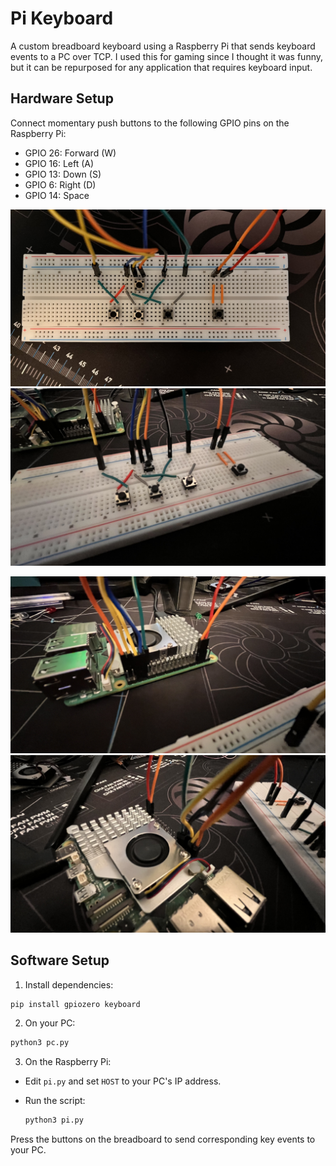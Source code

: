 # Pi Keyboard

A custom breadboard keyboard using a Raspberry Pi that sends keyboard events to a PC over TCP. I used this for gaming since I thought it was funny, but it can be repurposed for any application that requires keyboard input.

## Hardware Setup

Connect momentary push buttons to the following GPIO pins on the Raspberry Pi:

- GPIO 26: Forward (W)
- GPIO 16: Left (A)
- GPIO 13: Down (S)
- GPIO 6: Right (D)
- GPIO 14: Space

![Board Top View](images/board-top.jpeg)
![Board Side View](images/board-side.jpeg)

![Pi Front](images/pi-front.jpeg)
![Pi Back](images/pi-back.jpeg)

## Software Setup

1. Install dependencies:

```bash
pip install gpiozero keyboard
```

2. On your PC:

```bash
python3 pc.py
```

3. On the Raspberry Pi:

- Edit `pi.py` and set `HOST` to your PC's IP address.
- Run the script:

  ```bash
  python3 pi.py
  ```

Press the buttons on the breadboard to send corresponding key events to your PC.